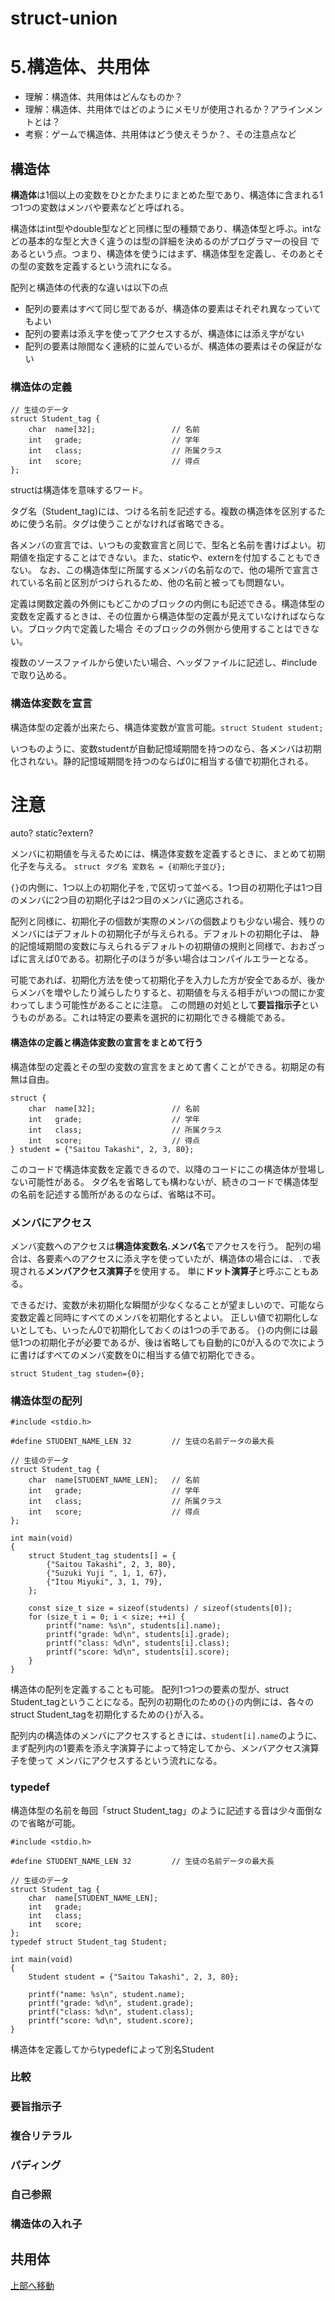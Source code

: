 <a name ="top"></a>
# struct-union

# 5.構造体、共用体

- 理解：構造体、共用体はどんなものか？
- 理解：構造体、共用体ではどのようにメモリが使用されるか？アラインメントとは？
- 考察：ゲームで構造体、共用体はどう使えそうか？、その注意点など

## 構造体
**構造体**は1個以上の変数をひとかたまりにまとめた型であり、構造体に含まれる1つ1つの変数はメンバや要素などと呼ばれる。

構造体はint型やdouble型などと同様に型の種類であり、構造体型と呼ぶ。intなどの基本的な型と大きく違うのは型の詳細を決めるのがプログラマーの役目
であるという点。つまり、構造体を使うにはまず、構造体型を定義し、そのあとその型の変数を定義するという流れになる。

配列と構造体の代表的な違いは以下の点
- 配列の要素はすべて同じ型であるが、構造体の要素はそれぞれ異なっていてもよい
- 配列の要素は添え字を使ってアクセスするが、構造体には添え字がない
- 配列の要素は隙間なく連続的に並んでいるが、構造体の要素はその保証がない

### 構造体の定義

```
// 生徒のデータ
struct Student_tag {
    char  name[32];                 // 名前
    int   grade;                    // 学年
    int   class;                    // 所属クラス
    int   score;                    // 得点
};
```
structは構造体を意味するワード。

タグ名（Student_tag)には、つける名前を記述する。複数の構造体を区別するために使う名前。タグは使うことがなければ省略できる。

各メンバの宣言では、いつもの変数宣言と同じで、型名と名前を書けばよい。初期値を指定することはできない。また、staticや、externを付加することもできない。
なお、この構造体型に所属するメンバの名前なので、他の場所で宣言されている名前と区別がつけられるため、他の名前と被っても問題ない。

定義は関数定義の外側にもどこかのブロックの内側にも記述できる。構造体型の変数を定義するときは、その位置から構造体型の定義が見えていなければならない。ブロック内で定義した場合
そのブロックの外側から使用することはできない。

複数のソースファイルから使いたい場合、ヘッダファイルに記述し、#includeで取り込める。

### 構造体変数を宣言
構造体型の定義が出来たら、構造体変数が宣言可能。```struct Student student;```

いつものように、変数studentが自動記憶域期間を持つのなら、各メンバは初期化されない。静的記憶域期間を持つのならば0に相当する値で初期化される。
# 注意
auto? static?extern?

メンバに初期値を与えるためには、構造体変数を定義するときに、まとめて初期化子を与える。
```struct タグ名 変数名 = {初期化子並び};```

```{}```の内側に、1つ以上の初期化子を```,```で区切って並べる。1つ目の初期化子は1つ目のメンバに2つ目の初期化子は2つ目のメンバに適応される。

配列と同様に、初期化子の個数が実際のメンバの個数よりも少ない場合、残りのメンバにはデフォルトの初期化子が与えられる。デフォルトの初期化子は、
静的記憶域期間の変数に与えられるデフォルトの初期値の規則と同様で、おおざっぱに言えば0である。初期化子のほうが多い場合はコンパイルエラーとなる。


可能であれば、初期化方法を使って初期化子を入力した方が安全であるが、後からメンバを増やしたり減らしたりすると、初期値を与える相手がいつの間にか変わってしまう可能性があることに注意。
この問題の対処として**要旨指示子**というものがある。これは特定の要素を選択的に初期化できる機能である。

#### 構造体の定義と構造体変数の宣言をまとめて行う
構造体型の定義とその型の変数の宣言をまとめて書くことができる。初期足の有無は自由。

```
struct {
    char  name[32];                 // 名前
    int   grade;                    // 学年
    int   class;                    // 所属クラス
    int   score;                    // 得点
} student = {"Saitou Takashi", 2, 3, 80};
```
このコードで構造体変数を定義できるので、以降のコードにこの構造体が登場しない可能性がある。
タグ名を省略しても構わないが、続きのコードで構造体型の名前を記述する箇所があるのならば、省略は不可。

### メンバにアクセス

メンバ変数へのアクセスは**構造体変数名.メンバ名**でアクセスを行う。
配列の場合は、各要素へのアクセスに添え字を使っていたが、構造体の場合には、```.```で表現される**メンバアクセス演算子**を使用する。
単に**ドット演算子**と呼ぶこともある。

できるだけ、変数が未初期化な瞬間が少なくなることが望ましいので、可能なら変数定義と同時にすべてのメンバを初期化するとよい。
正しい値で初期化しないとしても、いったん0で初期化しておくのは1つの手である。
```{}```の内側には最低1つの初期化子が必要であるが、後は省略しても自動的に0が入るので次にように書けばすべてのメンバ変数を0に相当する値で初期化できる。

```
struct Student_tag studen={0};
```

### 構造体型の配列
```
#include <stdio.h>

#define STUDENT_NAME_LEN 32         // 生徒の名前データの最大長

// 生徒のデータ
struct Student_tag {
    char  name[STUDENT_NAME_LEN];   // 名前
    int   grade;                    // 学年
    int   class;                    // 所属クラス
    int   score;                    // 得点
};

int main(void)
{
    struct Student_tag students[] = {
        {"Saitou Takashi", 2, 3, 80},
        {"Suzuki Yuji ", 1, 1, 67},
        {"Itou Miyuki", 3, 1, 79},
    };

    const size_t size = sizeof(students) / sizeof(students[0]);
    for (size_t i = 0; i < size; ++i) {
        printf("name: %s\n", students[i].name);
        printf("grade: %d\n", students[i].grade);
        printf("class: %d\n", students[i].class);
        printf("score: %d\n", students[i].score);
    }
}
```
構造体の配列を定義することも可能。
配列1つ1つの要素の型が、struct Student_tagということになる。配列の初期化のための```{}```の内側には、各々のstruct Student_tagを初期化するための```{}```が入る。

配列内の構造体のメンバにアクセスするときには、```student[i].name```のように、まず配列内の1要素を添え字演算子によって特定してから、メンバアクセス演算子を使って
メンバにアクセスするという流れになる。

### typedef
構造体型の名前を毎回「struct Student_tag」のように記述する音は少々面倒なので省略が可能。
```
#include <stdio.h>

#define STUDENT_NAME_LEN 32         // 生徒の名前データの最大長

// 生徒のデータ
struct Student_tag {
    char  name[STUDENT_NAME_LEN];
    int   grade;
    int   class;
    int   score;
};
typedef struct Student_tag Student;

int main(void)
{
    Student student = {"Saitou Takashi", 2, 3, 80};

    printf("name: %s\n", student.name);
    printf("grade: %d\n", student.grade);
    printf("class: %d\n", student.class);
    printf("score: %d\n", student.score);
}
```
構造体を定義してからtypedefによって別名Student
### 比較
### 要旨指示子
### 複合リテラル
### パディング
### 自己参照
### 構造体の入れ子


## 共用体

[上部へ移動](#top)
